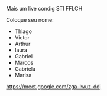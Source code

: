 Mais um live condig STI FFLCH

Coloque seu nome:

- Thiago
- Victor
- Arthur
- laura
- Gabriel
- Marcos
- Gabriela
- Marisa


https://meet.google.com/zga-iwuz-ddj